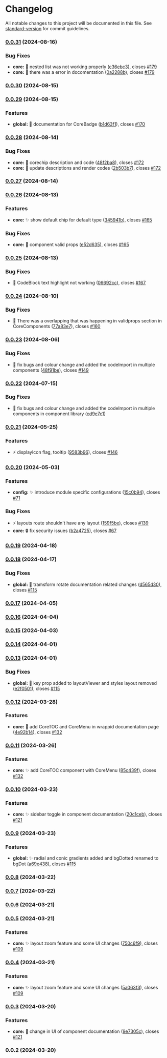 # Changelog

All notable changes to this project will be documented in this file. See [standard-version](https://github.com/conventional-changelog/standard-version) for commit guidelines.

### [0.0.31](https://https//github.com/wrappid/wrappid-module/compare/v0.0.30...v0.0.31) (2024-08-16)


### Bug Fixes

* **core:** :bug: nested list was not working properly ([c36ebc3](https://https//github.com/wrappid/wrappid-module/commit/c36ebc360e99901d06b4b7624261e4322a4ec60e)), closes [#179](https://https//github.com/wrappid/wrappid-module/issues/179)
* **core:** :bug: there was a error in docomentation ([0a2288b](https://https//github.com/wrappid/wrappid-module/commit/0a2288b936b44bdccda02faf5cb3ade043853d93)), closes [#179](https://https//github.com/wrappid/wrappid-module/issues/179)

### [0.0.30](https://https//github.com/wrappid/wrappid-module/compare/v0.0.29...v0.0.30) (2024-08-15)

### [0.0.29](https://https//github.com/wrappid/wrappid-module/compare/v0.0.28...v0.0.29) (2024-08-15)


### Features

* **global:** :bug: documentation for CoreBadge ([b1d63f1](https://https//github.com/wrappid/wrappid-module/commit/b1d63f1e5a055ae4895f7781e518476bd0cbb23e)), closes [#170](https://https//github.com/wrappid/wrappid-module/issues/170)

### [0.0.28](https://https//github.com/wrappid/wrappid-module/compare/v0.0.27...v0.0.28) (2024-08-14)


### Bug Fixes

* **core:** :bug: corechip description and code ([48f2ba8](https://https//github.com/wrappid/wrappid-module/commit/48f2ba87750420ccc382ffd032c138e0b3efc4ac)), closes [#172](https://https//github.com/wrappid/wrappid-module/issues/172)
* **core:** :memo: update descriptions and render codes ([2b503b7](https://https//github.com/wrappid/wrappid-module/commit/2b503b70c4a9ce8e19624b071bb7af6afeafc5c4)), closes [#172](https://https//github.com/wrappid/wrappid-module/issues/172)

### [0.0.27](https://https//github.com/wrappid/wrappid-module/compare/v0.0.26...v0.0.27) (2024-08-14)

### [0.0.26](https://https//github.com/wrappid/wrappid-module/compare/v0.0.25...v0.0.26) (2024-08-13)


### Features

* **core:** :sparkles: show default chip for default type ([345941b](https://https//github.com/wrappid/wrappid-module/commit/345941b5129213848cbbf5436c09b9b1095188f4)), closes [#165](https://https//github.com/wrappid/wrappid-module/issues/165)


### Bug Fixes

* **core:** :bug: component valid props ([e52d635](https://https//github.com/wrappid/wrappid-module/commit/e52d63592f2c9e8f7bffdefc480d00e01fcb0099)), closes [#165](https://https//github.com/wrappid/wrappid-module/issues/165)

### [0.0.25](https://https//github.com/wrappid/wrappid-module/compare/v0.0.24...v0.0.25) (2024-08-13)


### Bug Fixes

* :bug: CodeBlock text highlight not working ([06692cc](https://https//github.com/wrappid/wrappid-module/commit/06692ccb122f3aeb1a9c19de9671e1f2518781d2)), closes [#167](https://https//github.com/wrappid/wrappid-module/issues/167)

### [0.0.24](https://https//github.com/wrappid/wrappid-module/compare/v0.0.23...v0.0.24) (2024-08-10)


### Bug Fixes

* :bug: There was a overlapping that was happening in validprops section in CoreComponents ([77a83e7](https://https//github.com/wrappid/wrappid-module/commit/77a83e74469a32198ae0f4e910b6805f88d36786)), closes [#160](https://https//github.com/wrappid/wrappid-module/issues/160)

### [0.0.23](https://https//github.com/wrappid/wrappid-module/compare/v0.0.21...v0.0.23) (2024-08-06)


### Bug Fixes

* :bug: fix bugs and colour change and added the codeImport in multiple components ([48f91be](https://https//github.com/wrappid/wrappid-module/commit/48f91be520e04c749785bb2d5d26fe54a532a6aa)), closes [#149](https://https//github.com/wrappid/wrappid-module/issues/149)

### [0.0.22](https://https//github.com/wrappid/wrappid-module/compare/v0.0.21...v0.0.22) (2024-07-15)


### Bug Fixes

* :bug: fix bugs and colour change and added the codeImport in multiple components in component library ([cd9e7c1](https://https//github.com/wrappid/wrappid-module/commit/cd9e7c149ae0c5e0d05f21f20efc38973f2737d2))

### [0.0.21](https://https//github.com/wrappid/wrappid-module/compare/v0.0.20...v0.0.21) (2024-05-25)


### Features

* :zap: displayIcon flag, tooltip ([9583b96](https://https//github.com/wrappid/wrappid-module/commit/9583b9625b6e3533c5497e8331d350c66fb28f27)), closes [#146](https://https//github.com/wrappid/wrappid-module/issues/146)

### [0.0.20](https://https//github.com/wrappid/wrappid-module/compare/v0.0.19...v0.0.20) (2024-05-03)


### Features

* **config:** :sparkles: introduce module specific configurations ([15c0b94](https://https//github.com/wrappid/wrappid-module/commit/15c0b94bb130efb2495ef33fefbeb66a34d8c344)), closes [#71](https://https//github.com/wrappid/wrappid-module/issues/71)


### Bug Fixes

* :zap: layouts route shouldn't have any layout ([159f5be](https://https//github.com/wrappid/wrappid-module/commit/159f5bedc5dff248fde3987a1f759511d533b259)), closes [#139](https://https//github.com/wrappid/wrappid-module/issues/139)
* **core:** :lock: fix security issues ([b2a4725](https://https//github.com/wrappid/wrappid-module/commit/b2a4725653a97c185ea926243b38c177120482de)), closes [#67](https://https//github.com/wrappid/wrappid-module/issues/67)

### [0.0.19](https://https//github.com/wrappid/wrappid-module/compare/v0.0.18...v0.0.19) (2024-04-18)

### [0.0.18](https://https//github.com/wrappid/wrappid-module/compare/v0.0.17...v0.0.18) (2024-04-17)


### Bug Fixes

* **global:** :bug: tramsform rotate documentation related changes ([d565d30](https://https//github.com/wrappid/wrappid-module/commit/d565d3008bbb7d7ee69aa1840b9a0203818b580e)), closes [#115](https://https//github.com/wrappid/wrappid-module/issues/115)

### [0.0.17](https://https//github.com/wrappid/wrappid-module/compare/v0.0.16...v0.0.17) (2024-04-05)

### [0.0.16](https://https//github.com/wrappid/wrappid-module/compare/v0.0.15...v0.0.16) (2024-04-04)

### [0.0.15](https://https//github.com/wrappid/wrappid-module/compare/v0.0.14...v0.0.15) (2024-04-03)

### [0.0.14](https://https//github.com/wrappid/wrappid-module/compare/v0.0.13...v0.0.14) (2024-04-01)

### [0.0.13](https://https//github.com/wrappid/wrappid-module/compare/v0.0.12...v0.0.13) (2024-04-01)


### Bug Fixes

* **global:** :bug: key prop added to layoutViewer and styles layout removed ([e2f0501](https://https//github.com/wrappid/wrappid-module/commit/e2f0501b1e7e096bb89088555167fbbeddc71ee3)), closes [#115](https://https//github.com/wrappid/wrappid-module/issues/115)

### [0.0.12](https://https//github.com/wrappid/wrappid-module/compare/v0.0.11...v0.0.12) (2024-03-28)


### Features

* **core:** :lipstick: add CoreTOC and CoreMenu in wrappid documentation page ([4e92b14](https://https//github.com/wrappid/wrappid-module/commit/4e92b1455b753686d7bf4442ace65ce778d0be0e)), closes [#132](https://https//github.com/wrappid/wrappid-module/issues/132)

### [0.0.11](https://https//github.com/wrappid/wrappid-module/compare/v0.0.10...v0.0.11) (2024-03-26)


### Features

* **core:** :sparkles: add CoreTOC component with CoreMenu ([85c439f](https://https//github.com/wrappid/wrappid-module/commit/85c439f99fa9c6b7ffb2291889b0556be66fcd0b)), closes [#132](https://https//github.com/wrappid/wrappid-module/issues/132)

### [0.0.10](https://https//github.com/wrappid/wrappid-module/compare/v0.0.9...v0.0.10) (2024-03-23)


### Features

* **core:** :sparkles: sidebar toggle in component documentation ([20c1ceb](https://https//github.com/wrappid/wrappid-module/commit/20c1cebcbed61ed769709593c78c7c0c4d83b3c6)), closes [#121](https://https//github.com/wrappid/wrappid-module/issues/121)

### [0.0.9](https://https//github.com/wrappid/wrappid-module/compare/v0.0.8...v0.0.9) (2024-03-23)


### Features

* **global:** :sparkles: radial and conic gradients added and bgDotted renamed to bgDot ([a69e438](https://https//github.com/wrappid/wrappid-module/commit/a69e4387af42a5524f8d354843ad8971dd475747)), closes [#115](https://https//github.com/wrappid/wrappid-module/issues/115)

### [0.0.8](https://https//github.com/wrappid/wrappid-module/compare/v0.0.7...v0.0.8) (2024-03-22)

### [0.0.7](https://https//github.com/wrappid/wrappid-module/compare/v0.0.6...v0.0.7) (2024-03-22)

### [0.0.6](https://https//github.com/wrappid/wrappid-module/compare/v0.0.5...v0.0.6) (2024-03-21)

### [0.0.5](https://https//github.com/wrappid/wrappid-module/compare/v0.0.4...v0.0.5) (2024-03-21)


### Features

* **core:** :sparkles: layout zoom feature and some UI changes ([750c6f9](https://https//github.com/wrappid/wrappid-module/commit/750c6f9636af1fc55d61d377036d4581fe43e427)), closes [#109](https://https//github.com/wrappid/wrappid-module/issues/109)

### [0.0.4](https://https//github.com/wrappid/wrappid-module/compare/v0.0.3...v0.0.4) (2024-03-21)


### Features

* **core:** :sparkles: layout zoom feature and some UI changes ([5a063f3](https://https//github.com/wrappid/wrappid-module/commit/5a063f37716393cd90504aef58fec7abc01fcd50)), closes [#109](https://https//github.com/wrappid/wrappid-module/issues/109)

### [0.0.3](https://https//github.com/wrappid/wrappid-module/compare/v0.0.2...v0.0.3) (2024-03-20)


### Features

* **core:** :lipstick: change in UI of component documentation ([9e7305c](https://https//github.com/wrappid/wrappid-module/commit/9e7305cad3d997526726432f71cbbf50b9e120a9)), closes [#121](https://https//github.com/wrappid/wrappid-module/issues/121)

### 0.0.2 (2024-03-20)
